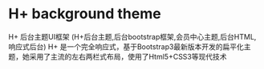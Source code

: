 # H+ background theme
H+ 后台主题UI框架 (H+后台主题,后台bootstrap框架,会员中心主题,后台HTML,响应式后台)
H+ 是一个完全响应式，基于Bootstrap3最新版本开发的扁平化主题，她采用了主流的左右两栏式布局，使用了Html5+CSS3等现代技术
